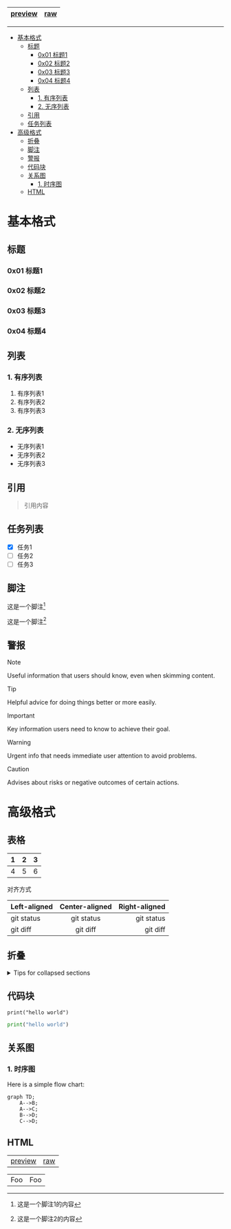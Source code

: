 | [preview](./index) | [raw](./index.md) |
|:-------------------|------------------:|

---

- [基本格式](#基本格式)
    - [标题](#标题)
        - [0x01 标题1](#0x01-标题1)
        - [0x02 标题2](#0x02-标题2)
        - [0x03 标题3](#0x03-标题3)
        - [0x04 标题4](#0x04-标题4)
    - [列表](#列表)
        - [1. 有序列表](#1-有序列表)
        - [2. 无序列表](#2-无序列表)
    - [引用](#引用)
    - [任务列表](#任务列表)
- [高级格式](#高级格式)
    - [折叠](#折叠)
    - [脚注](#脚注)
    - [警报](#警报)
    - [代码块](#代码块)
    - [关系图](#关系图)
        - [1. 时序图](#1-时序图)
    - [HTML](#HTML)

# 基本格式

## 标题

### 0x01 标题1

### 0x02 标题2

### 0x03 标题3

### 0x04 标题4

## 列表

### 1. 有序列表

1. 有序列表1
2. 有序列表2
3. 有序列表3

### 2. 无序列表

- 无序列表1
- 无序列表2
- 无序列表3

## 引用

> 引用内容

## 任务列表

- [x] 任务1
- [ ] 任务2
- [ ] 任务3

## 脚注

这是一个脚注[^1]

这是一个脚注[^2]

## 警报

> [!NOTE]
> Useful information that users should know, even when skimming content.

> [!TIP]
> Helpful advice for doing things better or more easily.

> [!IMPORTANT]
> Key information users need to know to achieve their goal.

> [!WARNING]
> Urgent info that needs immediate user attention to avoid problems.

> [!CAUTION]
> Advises about risks or negative outcomes of certain actions.

# 高级格式

## 表格

| 1 | 2 | 3 |
|---|---|---|
| 4 | 5 | 6 |

对齐方式

| Left-aligned | Center-aligned | Right-aligned |
|:-------------|:--------------:|--------------:|
| git status   |   git status   |    git status |
| git diff     |    git diff    |      git diff |

## 折叠

<details>
<summary>Tips for collapsed sections</summary>


You can add text within a collapsed section.

You can add an image or a code block, too.

```ruby

   puts "Hello World"
   
```

</details>

## 代码块

```
print("hello world")
```

```python
print("hello world")
```

## 关系图

### 1. 时序图

Here is a simple flow chart:

```mermaid
graph TD;
    A-->B;
    A-->C;
    B-->D;
    C-->D;
```

## HTML

<table>
    <tr>
        <td><a href="">preview</a></td>
        <td><a href="index.md">raw</a></td>
    </tr>
</table>


<table>
    <tr>
        <td>Foo</td>
        <td>Foo</td>
    </tr>
</table>


[^1]: 这是一个脚注1的内容

[^2]: 这是一个脚注2的内容